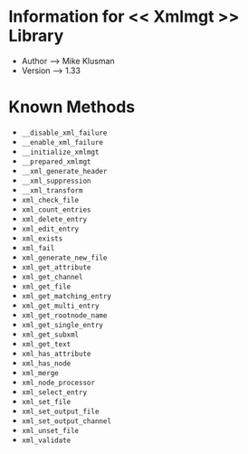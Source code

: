 # Information for << Xmlmgt >> Library

* Author --> Mike Klusman
* Version --> 1.33

# Known Methods

* `__disable_xml_failure`
* `__enable_xml_failure`
* `__initialize_xmlmgt`
* `__prepared_xmlmgt`
* `__xml_generate_header`
* `__xml_suppression`
* `__xml_transform`
* `xml_check_file`
* `xml_count_entries`
* `xml_delete_entry`
* `xml_edit_entry`
* `xml_exists`
* `xml_fail`
* `xml_generate_new_file`
* `xml_get_attribute`
* `xml_get_channel`
* `xml_get_file`
* `xml_get_matching_entry`
* `xml_get_multi_entry`
* `xml_get_rootnode_name`
* `xml_get_single_entry`
* `xml_get_subxml`
* `xml_get_text`
* `xml_has_attribute`
* `xml_has_node`
* `xml_merge`
* `xml_node_processor`
* `xml_select_entry`
* `xml_set_file`
* `xml_set_output_file`
* `xml_set_output_channel`
* `xml_unset_file`
* `xml_validate`
